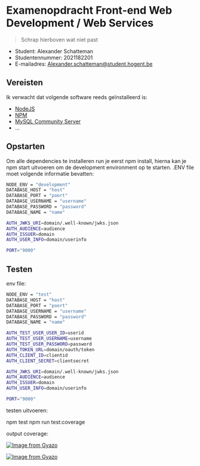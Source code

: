 # Examenopdracht Front-end Web Development / Web Services

> Schrap hierboven wat niet past

- Student: Alexander Schatteman
- Studentennummer: 2021182201
- E-mailadres: Alexander.schatteman@student.hogent.be

## Vereisten

Ik verwacht dat volgende software reeds geïnstalleerd is:

- [NodeJS](https://nodejs.org)
- [NPM](https://www.npmjs.com/package/npm)
- [MySQL Community Server](https://dev.mysql.com/downloads/mysql/)
- ...

## Opstarten

Om alle dependencies te installeren run je eerst npm install, hierna kan je npm start uitvoeren om de development environment op te starten.
.ENV file moet volgende informatie bevatten:

```bash
NODE_ENV = "development"
DATABASE_HOST = "host"
DATABASE_PORT = "poort"
DATABASE_USERNAME = "username"
DATABASE_PASSWORD = "password"
DATABASE_NAME = "name"

AUTH_JWKS_URI=domain/.well-known/jwks.json
AUTH_AUDIENCE=audience
AUTH_ISSUER=domain
AUTH_USER_INFO=domain/userinfo

PORT="9000"
```

## Testen

env file:

```bash
NODE_ENV = "test"
DATABASE_HOST = "host"
DATABASE_PORT = "poort"
DATABASE_USERNAME = "username"
DATABASE_PASSWORD = "password"
DATABASE_NAME = "name"

AUTH_TEST_USER_USER_ID=userid
AUTH_TEST_USER_USERNAME=username
AUTH_TEST_USER_PASSWORD=password
AUTH_TOKEN_URL=domain/oauth/token
AUTH_CLIENT_ID=clientid
AUTH_CLIENT_SECRET=clientsecret

AUTH_JWKS_URI=domain/.well-known/jwks.json
AUTH_AUDIENCE=audience
AUTH_ISSUER=domain
AUTH_USER_INFO=domain/userinfo

PORT="9000"
```

testen uitvoeren:

npm test
npm run test:coverage

output coverage:

[![Image from Gyazo](https://i.gyazo.com/b775f96d3832658a8ff8231913b9b186.png)](https://gyazo.com/b775f96d3832658a8ff8231913b9b186)

[![Image from Gyazo](https://i.gyazo.com/ffc8d0efc18e603350022cceddd45746.png)](https://gyazo.com/ffc8d0efc18e603350022cceddd45746)

